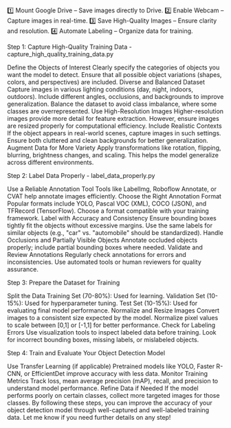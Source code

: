 1️⃣ Mount Google Drive – Save images directly to Drive.
2️⃣ Enable Webcam – Capture images in real-time.
3️⃣ Save High-Quality Images – Ensure clarity and resolution.
4️⃣ Automate Labeling – Organize data for training.


Step 1: Capture High-Quality Training Data - capture_high_quality_training_data.py

Define the Objects of Interest
Clearly specify the categories of objects you want the model to detect.
Ensure that all possible object variations (shapes, colors, and perspectives) are included.
Diverse and Balanced Dataset
Capture images in various lighting conditions (day, night, indoors, outdoors).
Include different angles, occlusions, and backgrounds to improve generalization.
Balance the dataset to avoid class imbalance, where some classes are overrepresented.
Use High-Resolution Images
Higher-resolution images provide more detail for feature extraction.
However, ensure images are resized properly for computational efficiency.
Include Realistic Contexts
If the object appears in real-world scenes, capture images in such settings.
Ensure both cluttered and clean backgrounds for better generalization.
Augment Data for More Variety
Apply transformations like rotation, flipping, blurring, brightness changes, and scaling.
This helps the model generalize across different environments.


Step 2: Label Data Properly - label_data_properly.py

Use a Reliable Annotation Tool
Tools like LabelImg, Roboflow Annotate, or CVAT help annotate images efficiently.
Choose the Right Annotation Format
Popular formats include YOLO, Pascal VOC (XML), COCO (JSON), and TFRecord (TensorFlow).
Choose a format compatible with your training framework.
Label with Accuracy and Consistency
Ensure bounding boxes tightly fit the objects without excessive margins.
Use the same labels for similar objects (e.g., "car" vs. "automobile" should be standardized).
Handle Occlusions and Partially Visible Objects
Annotate occluded objects properly; include partial bounding boxes where needed.
Validate and Review Annotations
Regularly check annotations for errors and inconsistencies.
Use automated tools or human reviewers for quality assurance.


Step 3: Prepare the Dataset for Training

Split the Data
Training Set (70-80%): Used for learning.
Validation Set (10-15%): Used for hyperparameter tuning.
Test Set (10-15%): Used for evaluating final model performance.
Normalize and Resize Images
Convert images to a consistent size expected by the model.
Normalize pixel values to scale between [0,1] or [-1,1] for better performance.
Check for Labeling Errors
Use visualization tools to inspect labeled data before training.
Look for incorrect bounding boxes, missing labels, or mislabeled objects.


Step 4: Train and Evaluate Your Object Detection Model

Use Transfer Learning (if applicable)
Pretrained models like YOLO, Faster R-CNN, or EfficientDet improve accuracy with less data.
Monitor Training Metrics
Track loss, mean average precision (mAP), recall, and precision to understand model performance.
Refine Data if Needed
If the model performs poorly on certain classes, collect more targeted images for those classes.
By following these steps, you can improve the accuracy of your object detection model through well-captured and well-labeled training data. Let me know if you need further details on any step!